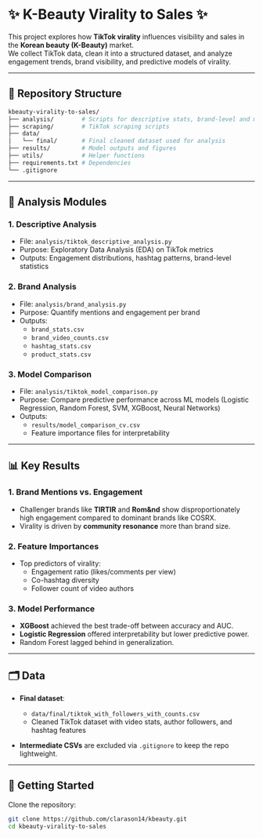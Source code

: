 # ✨ K-Beauty Virality to Sales ✨

This project explores how **TikTok virality** influences visibility and sales in the **Korean beauty (K-Beauty)** market.  
We collect TikTok data, clean it into a structured dataset, and analyze engagement trends, brand visibility, and predictive models of virality.

---

## 📂 Repository Structure


```bash
kbeauty-virality-to-sales/
├── analysis/        # Scripts for descriptive stats, brand-level and model analysis
├── scraping/        # TikTok scraping scripts
├── data/
│   └── final/       # Final cleaned dataset used for analysis
├── results/         # Model outputs and figures
├── utils/           # Helper functions
├── requirements.txt # Dependencies
└── .gitignore
```

---

## 🔎 Analysis Modules

### 1. **Descriptive Analysis**
- File: `analysis/tiktok_descriptive_analysis.py`
- Purpose: Exploratory Data Analysis (EDA) on TikTok metrics
- Outputs: Engagement distributions, hashtag patterns, brand-level statistics

### 2. **Brand Analysis**
- File: `analysis/brand_analysis.py`
- Purpose: Quantify mentions and engagement per brand
- Outputs:  
  - `brand_stats.csv`  
  - `brand_video_counts.csv`  
  - `hashtag_stats.csv`  
  - `product_stats.csv`

### 3. **Model Comparison**
- File: `analysis/tiktok_model_comparison.py`
- Purpose: Compare predictive performance across ML models (Logistic Regression, Random Forest, SVM, XGBoost, Neural Networks)
- Outputs:  
  - `results/model_comparison_cv.csv`  
  - Feature importance files for interpretability

---

## 📊 Key Results

### 1. **Brand Mentions vs. Engagement**
- Challenger brands like **TIRTIR** and **Rom&nd** show disproportionately high engagement compared to dominant brands like COSRX.  
- Virality is driven by **community resonance** more than brand size.

### 2. **Feature Importances**
- Top predictors of virality:  
  - Engagement ratio (likes/comments per view)  
  - Co-hashtag diversity  
  - Follower count of video authors  

### 3. **Model Performance**
- **XGBoost** achieved the best trade-off between accuracy and AUC.  
- **Logistic Regression** offered interpretability but lower predictive power.  
- Random Forest lagged behind in generalization.

---

## 🗂 Data

- **Final dataset**:  
  - `data/final/tiktok_with_followers_with_counts.csv`  
  - Cleaned TikTok dataset with video stats, author followers, and hashtag features  

- **Intermediate CSVs** are excluded via `.gitignore` to keep the repo lightweight.

---

## 🚀 Getting Started

Clone the repository:
```bash
git clone https://github.com/clarason14/kbeauty.git
cd kbeauty-virality-to-sales
